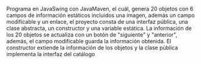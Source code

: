Programa en JavaSwing con JavaMaven, el cuál, genera 20 objetos con 6 campos de información estáticos incluidos una imagen, además un campo modificable y un enlace, el proyecto consta de una interfaz pública, una clase abstracta, un constructor y una variable estática. La información de los 20 objetos se actualiza con un botón de "siguiente" y "anterior", además, el campo modificable guarda la información obtenida. El constructor extiende la información de los objetos y la clase pública implementa la interfaz del catálogo
